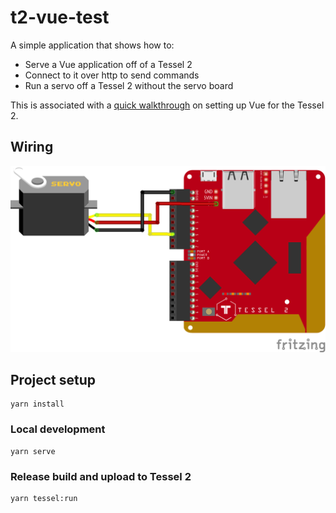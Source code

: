 # t2-vue-test

A simple application that shows how to:

* Serve a Vue application off of a Tessel 2
* Connect to it over http to send commands
* Run a servo off a Tessel 2 without the servo board

This is associated with a [quick walkthrough](https://gist.github.com/jherr/980ef1a240223f9b859f3e70161cf120) on setting up Vue for the Tessel 2.

## Wiring

![Wiring diagram](./images/wiring.png)

## Project setup
```
yarn install
```

### Local development
```
yarn serve
```

### Release build and upload to Tessel 2
```
yarn tessel:run
```
